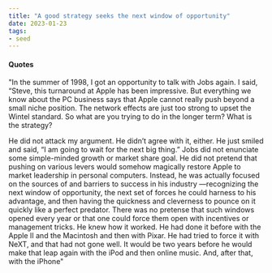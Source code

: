 ```yaml
---
title: "A good strategy seeks the next window of opportunity"
date: 2023-01-23
tags:
- seed
---
```


#### Quotes

"In the summer of 1998, I got an opportunity to talk with Jobs again. I said, “Steve, this turnaround at Apple has been impressive. But everything we know about the PC business says that Apple cannot really push beyond a small niche position. The network effects are just too strong to upset the Wintel standard. So what are you trying to do in the longer term? What is the strategy?

He did not attack my argument. He didn’t agree with it, either. He just smiled and said, “I am going to wait for the next big thing.” Jobs did not enunciate some simple-minded growth or market share goal. He did not pretend that pushing on various levers would somehow magically restore Apple to market leadership in personal computers. Instead, he was actually focused on the sources of and barriers to success in his industry —recognizing the next window of opportunity, the next set of forces he could harness to his advantage, and then having the quickness and cleverness to pounce on it quickly like a perfect predator. There was no pretense that such windows opened every year or that one could force them open with incentives or management tricks. He knew how it worked. He had done it before with the Apple II and the Macintosh and then with Pixar. He had tried to force it with NeXT, and that had not gone well. It would be two years before he would make that leap again with the iPod and then online music. And, after that, with the iPhone"



